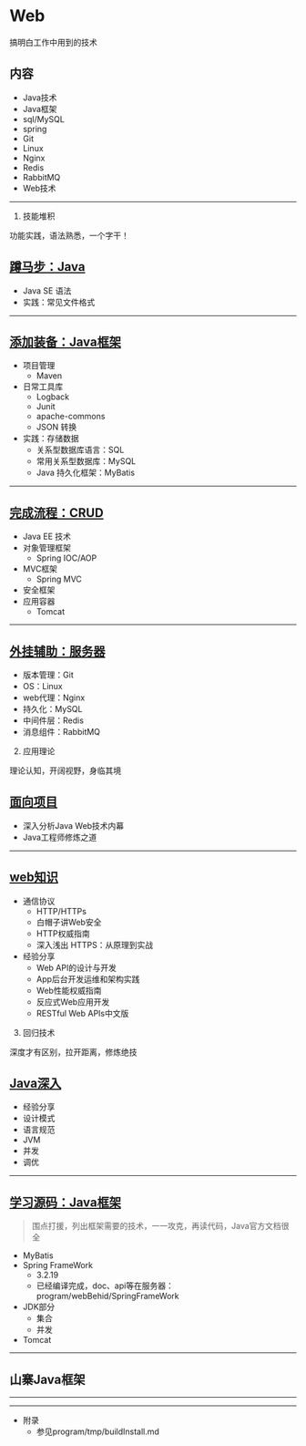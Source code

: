 #   Web

搞明白工作中用到的技术

##  内容
-   Java技术
-   Java框架
-   sql/MySQL
-   spring
-   Git
-   Linux
-   Nginx
-   Redis
-   RabbitMQ
-   Web技术

----

1.  技能堆积

功能实践，语法熟悉，一个字干！

##  [蹲马步：Java](../Java/README.md)
-   Java SE 语法
-   实践：常见文件格式

----

##  [添加装备：Java框架](../Java/framework/README.md)

-   项目管理
    -   Maven
-   日常工具库
    -   Logback
    -   Junit
    -   apache-commons
    -   JSON 转换
-   实践：存储数据
    -   关系型数据库语言：SQL
    -   常用关系型数据库：MySQL
    -   Java 持久化框架：MyBatis

----

##  [完成流程：CRUD](crud.md)
-   Java EE 技术
-   对象管理框架
    -   Spring IOC/AOP
-   MVC框架
    -   Spring MVC
-   安全框架
-   应用容器
    -   Tomcat

----

##  [外挂辅助：服务器](service.md)

-   版本管理：Git
-   OS：Linux
-   web代理：Nginx
-   持久化：MySQL
-   中间件层：Redis
-   消息组件：RabbitMQ


2.  应用理论

理论认知，开阔视野，身临其境

##  [面向项目](project/README.md)
-   深入分析Java Web技术内幕
-   Java⼯程师修炼之道

----

##  [web知识](wtechnology/README.md)

-   通信协议
    -   HTTP/HTTPs
    -   ⽩帽⼦讲Web安全
    -   HTTP权威指南
    -   深⼊浅出 HTTPS：从原理到实战
-   经验分享
    -   Web API的设计与开发
    -   App后台开发运维和架构实践
    -   Web性能权威指南
    -   反应式Web应⽤开发
    -   RESTful Web APIs中⽂版

3.  回归技术

深度才有区别，拉开距离，修炼绝技

##  [Java深入](Java.md)
-   经验分享
-   设计模式
-   语言规范
-   JVM
-   并发
-   调优

----

##  [学习源码：Java框架](Jframework/README.md)

> 围点打援，列出框架需要的技术，一一攻克，再读代码，Java官方文档很全

-   MyBatis
-   Spring FrameWork
    -   3.2.19 
    -   已经编译完成，doc、api等在服务器：program/webBehid/SpringFrameWork
-   JDK部分
    -   集合
    -   并发
-   Tomcat

----

##  山寨Java框架


----

----

-   附录
    -   参见program/tmp/buildInstall.md
